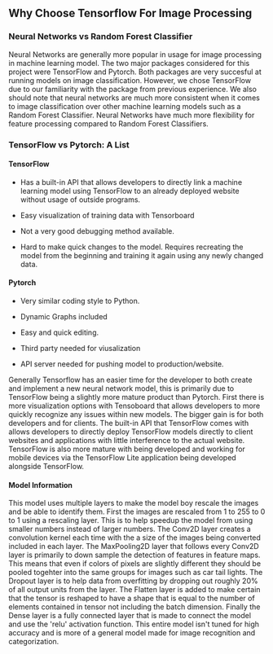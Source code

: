 ## Why Choose Tensorflow For Image Processing

### Neural Networks vs Random Forest Classifier

Neural Networks are generally more popular in usage for image processing in machine learning model. The two major packages considered for this project were TensorFlow and Pytorch. Both packages are very succesful at running models on image classification. However, we chose TensorFlow due to our familiarity with the package from previous experience. We also should note that neural networks are much more consistent when it comes to image classification over other machine learning models such as a Random Forest Classifier. Neural Networks have much more flexibility for feature processing compared to Random Forest Classifiers. 


### TensorFlow vs Pytorch: A List

#### TensorFlow

- Has a built-in API that allows developers to directly link a machine learning model using TensorFlow to an already deployed website without usage of outside programs.

- Easy visualization of training data with Tensorboard

- Not a very good debugging method available.

- Hard to make quick changes to the model. Requires recreating the model from the beginning and training it again using any newly changed data.


#### Pytorch

- Very similar coding style to Python.

- Dynamic Graphs included

- Easy and quick editing.

- Third party needed for viusalization 

- API server needed for pushing model to production/website.

Generally Tensorflow has an easier time for the developer to both create and implement a new neural network model, this is primarily due to TensorFlow being a slightly more mature product than Pytorch. First there is more visualization options with Tensoboard that allows developers to more quickly recognize any issues within new models. The bigger gain is for both developers and for clients. The built-in API that TensorFlow comes with allows developers to directly deploy TensorFlow models directly to client websites and applications with little interference to the actual website. TensorFlow is also more mature with being developed and working for mobile devices via the TensorFlow Lite application being developed alongside TensorFlow. 


#### Model Information

This model uses multiple layers to make the model boy rescale the images and be able to identify them. First the images are rescaled from 1 to 255 to 0 to 1 using a rescaling layer. This is to help speedup the model from using smaller numbers instead of larger numbers. The Conv2D layer creates a convolution kernel each time with the a size of the images being converted included in each layer. The MaxPooling2D layer that follows every Conv2D layer is primarily to down sample the detection of features in feature maps. This means that even if colors of pixels are slightly different they should be pooled togehter into the same groups for images such as car tail lights. The Dropout layer is to help data from overfitting by dropping out roughly 20% of all output units from the layer.  The Flatten layer is added to make certain that the tensor is reshaped to have a shape that is equal to the number of elements contained in tensor not including the batch dimension. Finally the Dense layer is a fully connected layer that is made to connect the model and use the 'relu' activation function. This entire model isn't tuned for high accuracy and is more of a general model made for image recognition and categorization.